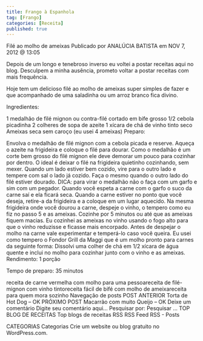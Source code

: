 ```yaml
---
title: Frango à Espanhola
tag: [Frango]
categories: [Receita]
published: true
---
```


Filé ao molho de ameixas
Publicado por ANALÚCIA BATISTA em NOV 7, 2012 @ 13:05


Depois de um longo e tenebroso inverso eu voltei a postar receitas aqui no blog. Desculpem a minha ausência, prometo voltar a postar receitas com mais frequência.

Hoje tem um delicioso filé ao molho de ameixas super simples de fazer e que acompanhado de uma saladinha ou um arroz branco fica divino.

Ingredientes:

1 medalhão de filé mignon ou contra-filé cortado em bife grosso
1/2 cebola picadinha
2 colheres de sopa de azeite
1 xícara de chá de vinho tinto seco
Ameixas seca sem caroço (eu usei 4 ameixas)
Preparo:

Envolva o medalhão de filé mignon com a cebola picada e reserve.
Aqueça o azeite na frigideira e coloque o filé para dourar. Como o medalhão é um corte bem grosso do filé mignon ele deve demorar um pouco para cozinhar por dentro. O ideal é deixar o filé na frigideira quietinho cozinhando, sem mexer. Quando um lado estiver bem cozido, vire para o outro lado e tempere com sal o lado já cozido. Faça o mesmo quando o outro lado do filé estiver dourado. DICA: para virar o medalhão não o faça com um garfo e sim com um pegador. Quando você espeta a carne com o garfo o suco da carne saí e ela ficará seca.
Quando a carne estiver no ponto que você deseja, retire-a da frigideira e a coloque em um lugar aquecido.
Na mesma frigideira onde você dourou a carne, despeje o vinho, o tempero como eu fiz no passo 5 e as ameixas. Cozinhe por 5 minutos ou até que as ameixas fiquem macias. Eu cozinhei as ameixas no vinho usando o fogo alto para que o vinho reduzisse e ficasse mais encorpado.
Antes de despejar o molho na carne vale experimentar e temperá-lo caso você queira. Eu usei como tempero o Fondor Grill da Maggi que é um molho pronto para carnes da seguinte forma: Dissolvi uma colher de chá em 1/2 xícara de água quente e inclui no molho para cozinhar junto com o vinho e as ameixas.
Rendimento: 1 porção

Tempo de preparo: 35 minutos

receita de carne vermelha com molho para uma pessoareceita de filé-mignon com vinho tintoreceita fácil de bifé com molho de ameixareceita para quem mora sozinho
Navegação de posts
POST ANTERIOR
Torta de Hot Dog – OK
PRÓXIMO POST
Macarrão com muito Queijo – OK
Deixe um comentário
Digite seu comentário aqui...
Pesquisar por:
Pesquisar …
TOP BLOG DE RECEITAS
Top blogs de receitas
RSS
RSS Feed RSS - Posts

CATEGORIAS
Categorias
Crie um website ou blog gratuito no WordPress.com.
